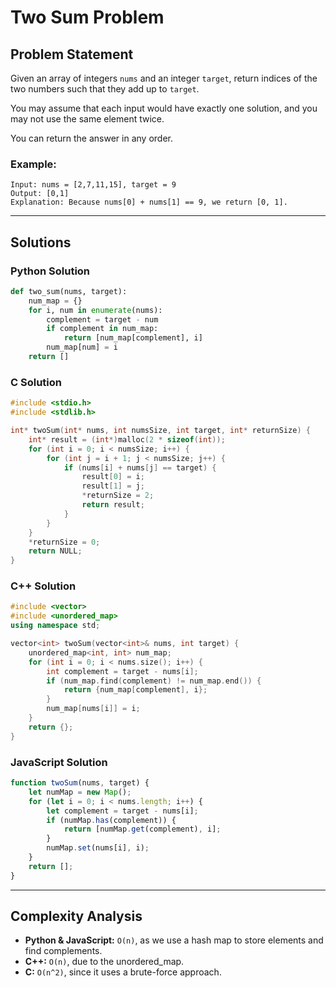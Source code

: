 # Two Sum Problem

## Problem Statement
Given an array of integers `nums` and an integer `target`, return indices of the two numbers such that they add up to `target`.

You may assume that each input would have exactly one solution, and you may not use the same element twice.

You can return the answer in any order.

### Example:
```plaintext
Input: nums = [2,7,11,15], target = 9
Output: [0,1]
Explanation: Because nums[0] + nums[1] == 9, we return [0, 1].
```

---

## Solutions

### Python Solution
```python
def two_sum(nums, target):
    num_map = {}
    for i, num in enumerate(nums):
        complement = target - num
        if complement in num_map:
            return [num_map[complement], i]
        num_map[num] = i
    return []
```

### C Solution
```c
#include <stdio.h>
#include <stdlib.h>

int* twoSum(int* nums, int numsSize, int target, int* returnSize) {
    int* result = (int*)malloc(2 * sizeof(int));
    for (int i = 0; i < numsSize; i++) {
        for (int j = i + 1; j < numsSize; j++) {
            if (nums[i] + nums[j] == target) {
                result[0] = i;
                result[1] = j;
                *returnSize = 2;
                return result;
            }
        }
    }
    *returnSize = 0;
    return NULL;
}
```

### C++ Solution
```cpp
#include <vector>
#include <unordered_map>
using namespace std;

vector<int> twoSum(vector<int>& nums, int target) {
    unordered_map<int, int> num_map;
    for (int i = 0; i < nums.size(); i++) {
        int complement = target - nums[i];
        if (num_map.find(complement) != num_map.end()) {
            return {num_map[complement], i};
        }
        num_map[nums[i]] = i;
    }
    return {};
}
```

### JavaScript Solution
```javascript
function twoSum(nums, target) {
    let numMap = new Map();
    for (let i = 0; i < nums.length; i++) {
        let complement = target - nums[i];
        if (numMap.has(complement)) {
            return [numMap.get(complement), i];
        }
        numMap.set(nums[i], i);
    }
    return [];
}
```

---

## Complexity Analysis
- **Python & JavaScript:** `O(n)`, as we use a hash map to store elements and find complements.
- **C++:** `O(n)`, due to the unordered_map.
- **C:** `O(n^2)`, since it uses a brute-force approach.